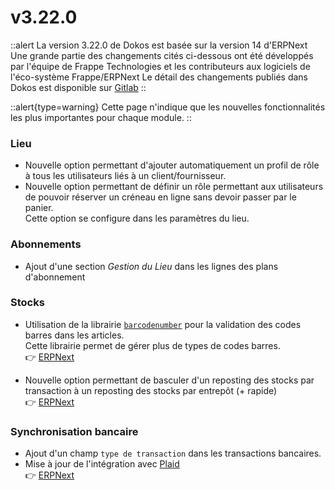 # v3.22.0

::alert
La version 3.22.0 de Dokos est basée sur la version 14 d'ERPNext
Une grande partie des changements cités ci-dessous ont été développés par l'équipe de Frappe Technologies et les contributeurs aux logiciels de l'éco-système Frappe/ERPNext
Le détail des changements publiés dans Dokos est disponible sur [Gitlab](https://gitlab.com/dokos/dokos/-/releases/v3.22.0)
::

::alert{type=warning}
Cette page n'indique que les nouvelles fonctionnalités les plus importantes pour chaque module.
::

### Lieu

- Nouvelle option permettant d'ajouter automatiquement un profil de rôle à tous les utilisateurs liés à un client/fournisseur.  
- Nouvelle option permettant de définir un rôle permettant aux utilisateurs de pouvoir réserver un créneau en ligne sans devoir passer par le panier.  
  Cette option se configure dans les paramètres du lieu.  

### Abonnements

- Ajout d'une section *Gestion du Lieu* dans les lignes des plans d'abonnement


### Stocks

- Utilisation de la librairie [`barcodenumber`](https://pypi.org/project/barcodenumber/) pour la validation des codes barres dans les articles.  
  Cette librairie permet de gérer plus de types de codes barres.  
:point_right: [ERPNext](https://github.com/frappe/erpnext/pull/33863)


- Nouvelle option permettant de basculer d'un reposting des stocks par transaction à un reposting des stocks par entrepôt (+ rapide)  
:point_right: [ERPNext](https://github.com/frappe/erpnext/pull/34115)


### Synchronisation bancaire

- Ajout d'un champ `type de transaction` dans les transactions bancaires.
- Mise à jour de l'intégration avec [Plaid](https://plaid.com/en-eu/)  
:point_right: [ERPNext](https://github.com/frappe/erpnext/pull/33986)